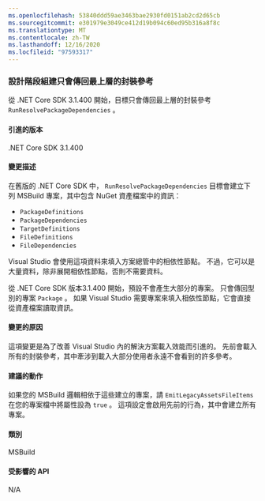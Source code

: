 ```yaml
---
ms.openlocfilehash: 53840ddd59ae3463bae2930fd0151ab2cd2d65cb
ms.sourcegitcommit: e301979e3049ce412d19b094c60ed95b316a8f8c
ms.translationtype: MT
ms.contentlocale: zh-TW
ms.lasthandoff: 12/16/2020
ms.locfileid: "97593317"
---
```

### <a name="design-time-builds-only-return-top-level-package-references"></a>設計階段組建只會傳回最上層的封裝參考

從 .NET Core SDK 3.1.400 開始，目標只會傳回最上層的封裝參考 `RunResolvePackageDependencies` 。

#### <a name="version-introduced"></a>引進的版本

.NET Core SDK 3.1.400

#### <a name="change-description"></a>變更描述

在舊版的 .NET Core SDK 中， `RunResolvePackageDependencies` 目標會建立下列 MSBuild 專案，其中包含 NuGet 資產檔案中的資訊：

- `PackageDefinitions`
- `PackageDependencies`
- `TargetDefinitions`
- `FileDefinitions`
- `FileDependencies`

Visual Studio 會使用這項資料來填入方案總管中的相依性節點。 不過，它可以是大量資料，除非展開相依性節點，否則不需要資料。

從 .NET Core SDK 版本3.1.400 開始，預設不會產生大部分的專案。 只會傳回型別的專案 `Package` 。 如果 Visual Studio 需要專案來填入相依性節點，它會直接從資產檔案讀取資訊。

#### <a name="reason-for-change"></a>變更的原因

這項變更是為了改善 Visual Studio 內的解決方案載入效能而引進的。 先前會載入所有的封裝參考，其中牽涉到載入大部分使用者永遠不會看到的許多參考。

#### <a name="recommended-action"></a>建議的動作

如果您的 MSBuild 邏輯相依于這些建立的專案，請 `EmitLegacyAssetsFileItems` 在您的專案檔中將屬性設為 `true` 。 這項設定會啟用先前的行為，其中會建立所有專案。

#### <a name="category"></a>類別

MSBuild

#### <a name="affected-apis"></a>受影響的 API

N/A
